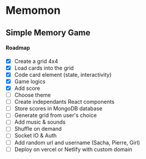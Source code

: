 # Memomon
## Simple Memory Game

#### Roadmap

- [x] Create a grid 4x4
- [x] Load cards into the grid
- [x] Code card element (state, interactivity)
- [x] Game logics
- [x] Add score
- [ ] Choose theme 
- [ ] Create independants React components
- [ ] Store scores in MongoDB database 
- [ ] Generate grid from user's choice
- [ ] Add music & sounds
- [ ] Shuffle on demand
- [ ] Socket IO & Auth
- [ ] Add random url and username (Sacha, Pierre, Girl)
- [ ] Deploy on vercel or Netlify with custom domain